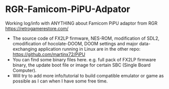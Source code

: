 # RGR-Famicom-PiPU-Adpator
Working log/info with ANYTHING about Famicom PiPU adaptor from RGR https://retrogamerestore.com/


*  The source code of FX2LP firmware, NES-ROM, modification of SDL2, cmodification of hocolate-DOOM, DOOM settings and major data-exchanging application running in Linux are in the other repo: https://github.com/martinx72/PiPU
*  You can find some binary files here. e.g. full pack of FX2LP firmware binary, the update boot file or image for certain SBC (Single Board Computer).
*  Will try to add more info/tutorial to build compatible emulator or game as possible as I can when I have some free time.

